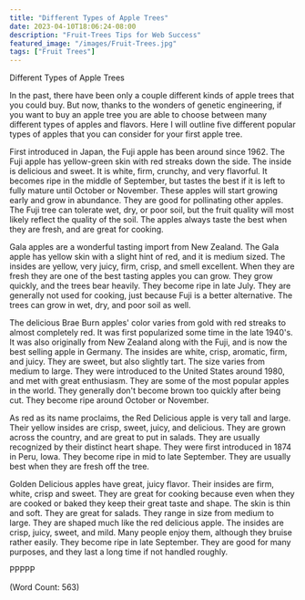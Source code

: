 ```yaml
---
title: "Different Types of Apple Trees"
date: 2023-04-10T18:06:24-08:00
description: "Fruit-Trees Tips for Web Success"
featured_image: "/images/Fruit-Trees.jpg"
tags: ["Fruit Trees"]
---
```


Different Types of Apple Trees

In the past, there have been only a couple different kinds of apple trees that you could buy. But now, thanks to the wonders of genetic engineering, if you want to buy an apple tree you are able to choose between many different types of apples and flavors. Here I will outline five different popular types of apples that you can consider for your first apple tree.

First introduced in Japan, the Fuji apple has been around since 1962. The Fuji apple has yellow-green skin with red streaks down the side. The inside is delicious and sweet. It is white, firm, crunchy, and very flavorful. It becomes ripe in the middle of September, but tastes the best if it is left to fully mature until October or November. These apples will start growing early and grow in abundance. They are good for pollinating other apples. The Fuji tree can tolerate wet, dry, or poor soil, but the fruit quality will most likely reflect the quality of the soil. The apples always taste the best when they are fresh, and are great for cooking. 

Gala apples are a wonderful tasting import from New Zealand. The Gala apple has yellow skin with a slight hint of red, and it is medium sized. The insides are yellow, very juicy, firm, crisp, and smell excellent. When they are fresh they are one of the best tasting apples you can grow. They grow quickly, and the trees bear heavily. They become ripe in late July. They are generally not used for cooking, just because Fuji is a better alternative. The trees can grow in wet, dry, and poor soil as well.

The delicious Brae Burn apples' color varies from gold with red streaks to almost completely red. It was first popularized some time in the late 1940's. It was also originally from New Zealand along with the Fuji, and is now the best selling apple in Germany. The insides are white, crisp, aromatic, firm, and juicy. They are sweet, but also slightly tart. The size varies from medium to large. They were introduced to the United States around 1980, and met with great enthusiasm. They are some of the most popular apples in the world. They generally don't become brown too quickly after being cut. They become ripe around October or November.   

As red as its name proclaims, the Red Delicious apple is very tall and large. Their yellow insides are crisp, sweet, juicy, and delicious. They are grown across the country, and are great to put in salads. They are usually recognized by their distinct heart shape. They were first introduced in 1874 in Peru, Iowa. They become ripe in mid to late September. They are usually best when they are fresh off the tree. 

Golden Delicious apples have great, juicy flavor. Their insides are firm, white, crisp and sweet. They are great for cooking because even when they are cooked or baked they keep their great taste and shape. The skin is thin and soft. They are great for salads. They range in size from medium to large. They are shaped much like the red delicious apple. The insides are crisp, juicy, sweet, and mild. Many people enjoy them, although they bruise rather easily. They become ripe in late September. They are good for many purposes, and they last a long time if not handled roughly.

PPPPP

(Word Count: 563)
